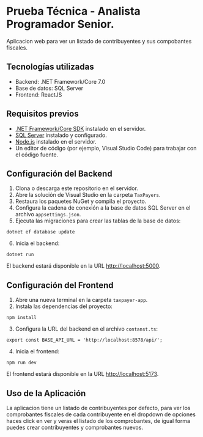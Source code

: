 # Prueba Técnica - Analista Programador Senior.

Aplicacion web para ver un listado de contribuyentes y sus compobantes fiscales.

## Tecnologías utilizadas

- Backend: .NET Framework/Core 7.0
- Base de datos: SQL Server
- Frontend: ReactJS

## Requisitos previos

- [.NET Framework/Core SDK](https://dotnet.microsoft.com/download) instalado en el servidor.
- [SQL Server](https://www.microsoft.com/es-es/sql-server/sql-server-downloads) instalado y configurado.
- [Node.js](https://nodejs.org/es/download) instalado en el servidor.
- Un editor de código (por ejemplo, Visual Studio Code) para trabajar con el código fuente.

## Configuración del Backend

1. Clona o descarga este repositorio en el servidor.
2. Abre la solución de Visual Studio en la carpeta `TaxPayers`.
3. Restaura los paquetes NuGet y compila el proyecto.
4. Configura la cadena de conexión a la base de datos SQL Server en el archivo `appsettings.json`.
5. Ejecuta las migraciones para crear las tablas de la base de datos:

```console
dotnet ef database update
```

6. Inicia el backend:

```console
dotnet run
```

El backend estará disponible en la URL [http://localhost:5000](http://localhost:5000).

## Configuración del Frontend

1. Abre una nueva terminal en la carpeta `taxpayer-app`.
2. Instala las dependencias del proyecto:

```console
npm install
```

3. Configura la URL del backend en el archivo `contanst.ts`:

```
export const BASE_API_URL = 'http://localhost:8578/api/';
```

4. Inicia el frontend:

```console
npm run dev
```

El frontend estará disponible en la URL [http://localhost:5173](http://localhost:5173).

## Uso de la Aplicación

La aplicacion tiene un listado de contribuyentes por defecto, para ver los comprobantes fiscales de cada contribuyente en el dropdown de opciones haces click en ver y veras el listado de los comprobantes, de igual forma puedes crear contribuyentes y comprobantes nuevos.
